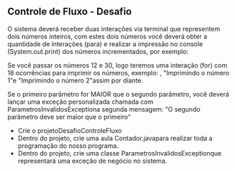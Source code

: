 
## Controle de Fluxo - Desafio


O sistema deverá receber duas interações via terminal que representem dois números inteiros, com estes dois números você deverá obter a quantidade de interações (para) e realizar a impressão no console (System.out.print) dos números incrementados, por exemplo:

Se você passar os números 12 e 30, logo teremos uma interação (for) com 18 ocorrências para imprimir os números, exemplo: , "Imprimindo o número 1"e "Imprimindo o número 2"assim por diante.

Se o primeiro parâmetro for MAIOR que o segundo parâmetro, você deverá lançar uma exceção personalizada chamada com ParametrosInvalidosExceptiona segunda mensagem: "O segundo parâmetro deve ser maior que o primeiro"

* Crie o projetoDesafioControleFluxo
* Dentro do projeto, crie uma aula Contador.javapara realizar toda a programação do nosso programa.
* Dentro do projeto, crie uma classe ParametrosInvalidosExceptionque representará uma exceção de negócio no sistema.
